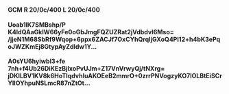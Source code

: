 #### GCM R 20/0c/400 L 20/0c/400
**Uoab1lK7SMBshp/P**<br/>**K4ldQAaGklW66yFe0oGbJmgFQZUZRat2jVdbdvI6Mso=**<br/>**/jjeN1M68SbRf9Wqop+6ppx6ZACJf7OxCYhQrqljGXoQ4PI12+h4bK3ePqoJWZKmEj8GtypAyZdldw1Y...**<br/><br/>
**A0sYU6hyiwbl3+fe**<br/>**7nh+f4Ub26DiKEzBjIxoPvUJm+Z17VnVrwyQj/tNXrg=**<br/>**jDKlLBV1KV8k6HoTIqdvhIuAKOEeB2mmrO+0zrrPNVogzyKO7lOLBtEiSCrYlIOYhpuNSLmcR87nZtOt...**
